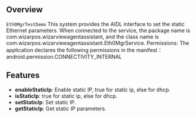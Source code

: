 ## Overview

`Eth0MgrTestDemo`
This system provides the AIDL interface to set the static Ethernet parameters. When connected to the service, the package name is com.wizarpos.wizarviewagentassistant, and the class name is com.wizarpos.wizarviewagentassistant.Eth0MgrService.
Permissions: 
The application declares the following permissions in the manifest：android.permission.CONNECTIVITY_INTERNAL

## Features

- **enableStaticIp**: Enable static IP, true for static ip, else for dhcp.
- **isStaticIp**: true for static ip, else for dhcp.
- **setStaticIp**: Set static IP.
- **getStaticIp**: Get static IP parameters.
